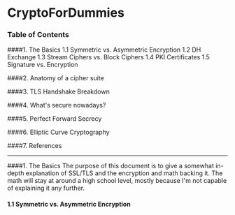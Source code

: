 # CryptoForDummies

### Table of Contents

####1. The Basics
     1.1 Symmetric vs. Asymmetric Encryption
     1.2 DH Exchange
     1.3 Stream Ciphers vs. Block Ciphers
     1.4 PKI Certificates
     1.5 Signature vs. Encryption

####2. Anatomy of a cipher suite

####3. TLS Handshake Breakdown

####4. What's secure nowadays?

####5. Perfect Forward Secrecy

####6. Elliptic Curve Cryptography

####7. References
***
####1. The Basics
The purpose of this document is to give a somewhat in-depth explanation of SSL/TLS and the encryption and math backing it. The math will stay at around a high school level, mostly because I'm not capable of explaining it any further.

####    1.1 Symmetric vs. Asymmetric Encryption
